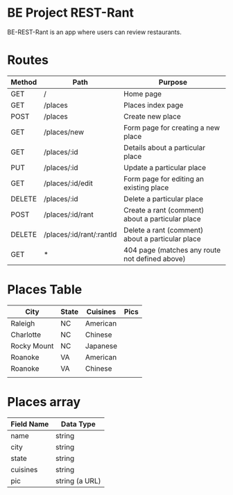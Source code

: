 # BE Project REST-Rant

BE-REST-Rant is an app where users can review restaurants.

# Routes

 **Method** | **Path**                  | **Purpose**                                          
------------|---------------------------|------------------------------------------------------
 GET        | /                         | Home page                                            
 GET        | /places                   | Places index page                                    
 POST       | /places                   | Create new place                                     
 GET        | /places/new               | Form page for creating a new place                   
 GET        | /places/:id               | Details about a particular place                     
 PUT        | /places/:id               | Update a particular place                            
 GET        | /places/:id/edit          | Form page for editing an existing place              
 DELETE     | /places/:id               | Delete a particular place                            
 POST       | /places/:id/rant          | Create a rant \(comment\) about a particular place   
 DELETE     | /places/:id/rant/:rantId  | Delete a rant \(comment\) about a particular place   
 GET        | \*                        | 404 page  \(matches any route not defined above\)    



# Places Table

 **City**    | **State** | **Cuisines** | **Pics** 
-------------|-----------|--------------|----------
 Raleigh     | NC        | American     |          
 Charlotte   | NC        | Chinese      |          
 Rocky Mount | NC        | Japanese     |          
 Roanoke     | VA        | American     |          
 Roanoke     | VA        | Chinese      |          
             |           |              |          



# Places array

 **Field Name** | **Data Type** 
----------------|----------------
 name           | string         
 city           | string         
 state          | string         
 cuisines       | string         
 pic            | string (a URL) 

